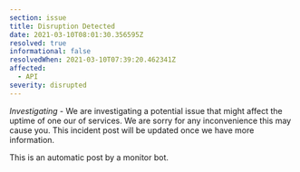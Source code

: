 ```yaml
---
section: issue
title: Disruption Detected
date: 2021-03-10T08:01:30.356595Z
resolved: true
informational: false
resolvedWhen: 2021-03-10T07:39:20.462341Z
affected:
  - API
severity: disrupted
---
```

*Investigating* - We are investigating a potential issue that might affect the uptime of one our of services. We are sorry for any inconvenience this may cause you. This incident post will be updated once we have more information.

This is an automatic post by a monitor bot.
        